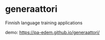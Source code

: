 # generaattori

Finnish language training applications

demo: https://pa-edem.github.io/generaattori/
